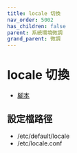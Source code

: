 ```yaml
---
title: locale 切換
nav_order: 5002
has_children: false
parent: 系統環境微調
grand_parent: 微調
---
```



# locale 切換


* [腳本](https://github.com/samwhelp/note-about-manjaro/tree/gh-pages/_demo/adjustment/env/locale)


## 設定檔路徑

* /etc/default/locale
* /etc/locale.conf
